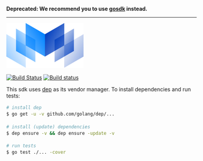 **Deprecated: We recommend you to use [gosdk](https://github.com/mobingi/gosdk) instead.**

----

[![logo](./logos/mobingi-205x119.png)](https://mobingi.co.jp/)

[![Build Status](https://travis-ci.org/mobingilabs/mobingi-sdk-go.svg?branch=master)](https://travis-ci.org/mobingilabs/mobingi-sdk-go)
[![Build status](https://ci.appveyor.com/api/projects/status/7085b5hnw6ehbdh9/branch/master?svg=true)](https://ci.appveyor.com/project/flowerinthenight/mobingi-sdk-go/branch/master)

This sdk uses [dep](https://github.com/golang/dep) as its vendor manager. To install dependencies and run tests:

```bash
# install dep
$ go get -u -v github.com/golang/dep/...

# install (update) dependencies
$ dep ensure -v && dep ensure -update -v

# run tests
$ go test ./... -cover
```
